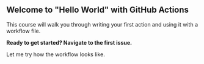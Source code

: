 ## Welcome to "Hello World" with GitHub Actions

This course will walk you through writing your first action and using it with a workflow file. 

**Ready to get started? Navigate to the first issue.**

Let me try how the workflow looks like.
